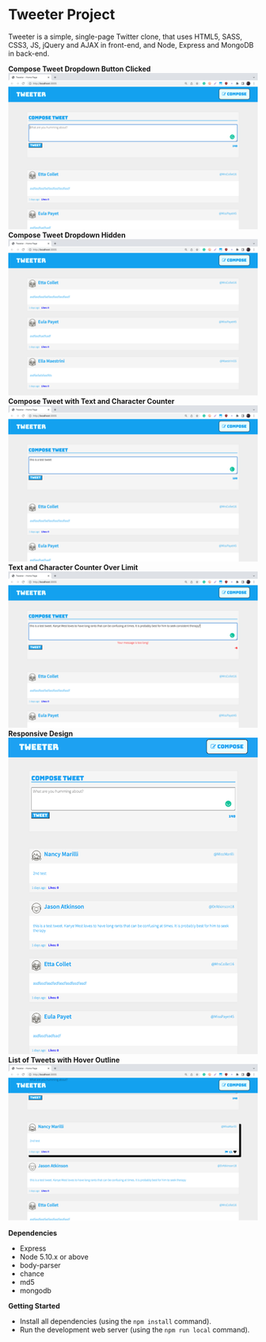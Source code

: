 # Tweeter Project

Tweeter is a simple, single-page Twitter clone, that uses HTML5, SASS, CSS3, JS, jQuery and AJAX in front-end, and Node, Express and MongoDB in back-end. 


**Compose Tweet Dropdown Button Clicked**
!["Screenshot of the compose tweet"](https://github.com/KehanYe/tweeter/blob/master/docs/home_page_withCompose.png)
**Compose Tweet Dropdown Hidden**
!["Screenshot of the compose tweet hidden"](https://github.com/KehanYe/tweeter/blob/master/docs/home_page_withoutCompose.png)
**Compose Tweet with Text and Character Counter**
!["Screenshot of text inside compose tweet container"](https://github.com/KehanYe/tweeter/blob/master/docs/home_page_withText.png)
**Text and Character Counter Over Limit**
!["Screenshot of the too long tweet flashing message"](https://github.com/KehanYe/tweeter/blob/master/docs/home_page_withTooMuchText.png)
**Responsive Design**
!["Screenshot of the responsive design"](https://github.com/KehanYe/tweeter/blob/master/docs/responsive_Design.png)
**List of Tweets with Hover Outline**
!["Screenshot of the posted tweet with hover outline"](https://github.com/KehanYe/tweeter/blob/master/docs/text_HoverOutline.png)

**Dependencies**

- Express
- Node 5.10.x or above
- body-parser
- chance
- md5
- mongodb


**Getting Started**

- Install all dependencies (using the `npm install` command).
- Run the development web server (using the `npm run local` command).